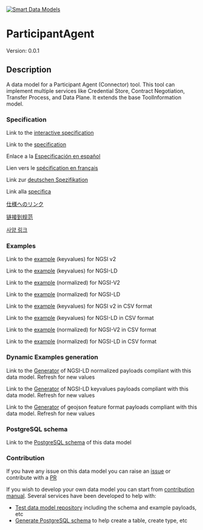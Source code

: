 [![Smart Data Models](https://smartdatamodels.org/wp-content/uploads/2022/01/SmartDataModels_logo.png "Logo")](https://smartdatamodels.org)
# ParticipantAgent
Version: 0.0.1

## Description 

A data model for a Participant Agent (Connector) tool. This tool can implement multiple services like Credential Store, Contract Negotiation, Transfer Process, and Data Plane. It extends the base ToolInformation model.
### Specification

Link to the [interactive specification](https://swagger.lab.fiware.org/?url=https://smart-data-models.github.io/dataModel.DataSpace/ParticipantAgent/swagger.yaml)

Link to the [specification](https://github.com/smart-data-models/dataModel.DataSpace/blob/master/ParticipantAgent/doc/spec.md)

Enlace a la [Especificación en español](https://github.com/smart-data-models/dataModel.DataSpace/blob/master/ParticipantAgent/doc/spec_ES.md)

Lien vers le [spécification en français](https://github.com/smart-data-models/dataModel.DataSpace/blob/master/ParticipantAgent/doc/spec_FR.md)

Link zur [deutschen Spezifikation](https://github.com/smart-data-models/dataModel.DataSpace/blob/master/ParticipantAgent/doc/spec_DE.md)

Link alla [specifica](https://github.com/smart-data-models/dataModel.DataSpace/blob/master/ParticipantAgent/doc/spec_IT.md)

[仕様へのリンク](https://github.com/smart-data-models/dataModel.DataSpace/blob/master/ParticipantAgent/doc/spec_JA.md)

[链接到规范](https://github.com/smart-data-models/dataModel.DataSpace/blob/master/ParticipantAgent/doc/spec_ZH.md)

[사양 링크](https://github.com/smart-data-models/dataModel.DataSpace/blob/master/ParticipantAgent/doc/spec_KO.md)
### Examples

Link to the [example](https://smart-data-models.github.io/dataModel.DataSpace/ParticipantAgent/examples/example.json) (keyvalues) for NGSI v2

Link to the [example](https://smart-data-models.github.io/dataModel.DataSpace/ParticipantAgent/examples/example.jsonld) (keyvalues) for NGSI-LD

Link to the [example](https://smart-data-models.github.io/dataModel.DataSpace/ParticipantAgent/examples/example-normalized.json) (normalized) for NGSI-V2

Link to the [example](https://smart-data-models.github.io/dataModel.DataSpace/ParticipantAgent/examples/example-normalized.jsonld) (normalized) for NGSI-LD

Link to the [example](https://github.com/smart-data-models/dataModel.DataSpace/blob/master/ParticipantAgent/examples/example.json.csv) (keyvalues) for NGSI v2 in CSV format

Link to the [example](https://github.com/smart-data-models/dataModel.DataSpace/blob/master/ParticipantAgent/examples/example.jsonld.csv) (keyvalues) for NGSI-LD in CSV format

Link to the [example](https://github.com/smart-data-models/dataModel.DataSpace/blob/master/ParticipantAgent/examples/example-normalized.json.csv) (normalized) for NGSI-V2 in CSV format

Link to the [example](https://github.com/smart-data-models/dataModel.DataSpace/blob/master/ParticipantAgent/examples/example-normalized.jsonld.csv) (normalized) for NGSI-LD in CSV format
### Dynamic Examples generation

Link to the [Generator](https://smartdatamodels.org/extra/ngsi-ld_generator.php?schemaUrl=https://raw.githubusercontent.com/smart-data-models/dataModel.DataSpace/master/ParticipantAgent/schema.json&email=info@smartdatamodels.org) of NGSI-LD normalized payloads compliant with this data model. Refresh for new values

Link to the [Generator](https://smartdatamodels.org/extra/ngsi-ld_generator_keyvalues.php?schemaUrl=https://raw.githubusercontent.com/smart-data-models/dataModel.DataSpace/master/ParticipantAgent/schema.json&email=info@smartdatamodels.org) of NGSI-LD keyvalues payloads compliant with this data model. Refresh for new values

Link to the [Generator](https://smartdatamodels.org/extra/geojson_features_generator.php?schemaUrl=https://raw.githubusercontent.com/smart-data-models/dataModel.DataSpace/master/ParticipantAgent/schema.json&email=info@smartdatamodels.org) of geojson feature format payloads compliant with this data model. Refresh for new values
### PostgreSQL schema

Link to the [PostgreSQL schema](https://github.com/smart-data-models/dataModel.DataSpace/blob/master/ParticipantAgent/schema.sql) of this data model
### Contribution

 If you have any issue on this data model you can raise an [issue](https://github.com/smart-data-models/dataModel.DataSpace/issues)  or contribute with a [PR](https://github.com/smart-data-models/dataModel.DataSpace/pulls)

 If you wish to develop your own data model you can start from [contribution manual](https://bit.ly/contribution_manual). Several services have been developed to help with: 
 - [Test data model repository](https://smartdatamodels.org/index.php/data-models-contribution-api/) including the schema and example payloads, etc
 - [Generate PostgreSQL schema](https://smartdatamodels.org/index.php/sql-service/) to help create a table, create type, etc